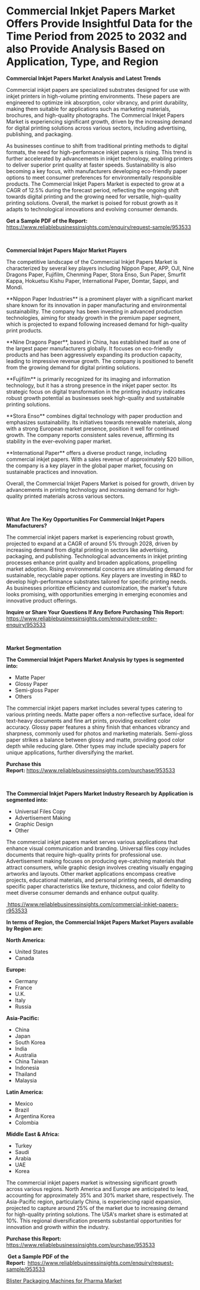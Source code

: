 <p><h1>Commercial Inkjet Papers Market Offers Provide Insightful Data for the Time Period from 2025 to 2032 and also Provide Analysis Based on Application, Type, and Region</h1></p><p><strong>Commercial Inkjet Papers Market Analysis and Latest Trends</strong></p>
<p><p>Commercial inkjet papers are specialized substrates designed for use with inkjet printers in high-volume printing environments. These papers are engineered to optimize ink absorption, color vibrancy, and print durability, making them suitable for applications such as marketing materials, brochures, and high-quality photographs. The Commercial Inkjet Papers Market is experiencing significant growth, driven by the increasing demand for digital printing solutions across various sectors, including advertising, publishing, and packaging.</p><p>As businesses continue to shift from traditional printing methods to digital formats, the need for high-performance inkjet papers is rising. This trend is further accelerated by advancements in inkjet technology, enabling printers to deliver superior print quality at faster speeds. Sustainability is also becoming a key focus, with manufacturers developing eco-friendly paper options to meet consumer preferences for environmentally responsible products. The Commercial Inkjet Papers Market is expected to grow at a CAGR of 12.5% during the forecast period, reflecting the ongoing shift towards digital printing and the growing need for versatile, high-quality printing solutions. Overall, the market is poised for robust growth as it adapts to technological innovations and evolving consumer demands.</p></p>
<p><strong>Get a Sample PDF of the Report:&nbsp;</strong> <a href="https://www.reliablebusinessinsights.com/enquiry/request-sample/953533?utm_campaign=2319&utm_medium=2&utm_source=Github&utm_content=ia&utm_term=07032025&utm_id=commercial-inkjet-papers">https://www.reliablebusinessinsights.com/enquiry/request-sample/953533</a></p>
<p>&nbsp;</p>
<p><strong>Commercial Inkjet Papers Major Market Players</strong></p>
<p><p>The competitive landscape of the Commercial Inkjet Papers Market is characterized by several key players including Nippon Paper, APP, OJI, Nine Dragons Paper, Fujifilm, Chenming Paper, Stora Enso, Sun Paper, Smurfit Kappa, Hokuetsu Kishu Paper, International Paper, Domtar, Sappi, and Mondi. </p><p>**Nippon Paper Industries** is a prominent player with a significant market share known for its innovation in paper manufacturing and environmental sustainability. The company has been investing in advanced production technologies, aiming for steady growth in the premium paper segment, which is projected to expand following increased demand for high-quality print products.</p><p>**Nine Dragons Paper**, based in China, has established itself as one of the largest paper manufacturers globally. It focuses on eco-friendly products and has been aggressively expanding its production capacity, leading to impressive revenue growth. The company is positioned to benefit from the growing demand for digital printing solutions.</p><p>**Fujifilm** is primarily recognized for its imaging and information technology, but it has a strong presence in the inkjet paper sector. Its strategic focus on digital transformation in the printing industry indicates robust growth potential as businesses seek high-quality and sustainable printing solutions.</p><p>**Stora Enso** combines digital technology with paper production and emphasizes sustainability. Its initiatives towards renewable materials, along with a strong European market presence, position it well for continued growth. The company reports consistent sales revenue, affirming its stability in the ever-evolving paper market.</p><p>**International Paper** offers a diverse product range, including commercial inkjet papers. With a sales revenue of approximately $20 billion, the company is a key player in the global paper market, focusing on sustainable practices and innovation.</p><p>Overall, the Commercial Inkjet Papers Market is poised for growth, driven by advancements in printing technology and increasing demand for high-quality printed materials across various sectors.</p></p>
<p>&nbsp;</p>
<p><strong>What Are The Key Opportunities For Commercial Inkjet Papers Manufacturers?</strong></p>
<p><p>The commercial inkjet papers market is experiencing robust growth, projected to expand at a CAGR of around 5% through 2028, driven by increasing demand from digital printing in sectors like advertising, packaging, and publishing. Technological advancements in inkjet printing processes enhance print quality and broaden applications, propelling market adoption. Rising environmental concerns are stimulating demand for sustainable, recyclable paper options. Key players are investing in R&D to develop high-performance substrates tailored for specific printing needs. As businesses prioritize efficiency and customization, the market's future looks promising, with opportunities emerging in emerging economies and innovative product offerings.</p></p>
<p><strong>Inquire or Share Your Questions If Any Before Purchasing This Report:</strong> <a href="https://www.reliablebusinessinsights.com/enquiry/pre-order-enquiry/953533?utm_campaign=2319&utm_medium=2&utm_source=Github&utm_content=ia&utm_term=07032025&utm_id=commercial-inkjet-papers">https://www.reliablebusinessinsights.com/enquiry/pre-order-enquiry/953533</a></p>
<p>&nbsp;</p>
<p><strong>Market Segmentation</strong></p>
<p><strong>The Commercial Inkjet Papers Market Analysis by types is segmented into:</strong></p>
<p><ul><li>Matte Paper</li><li>Glossy Paper</li><li>Semi-gloss Paper</li><li>Others</li></ul></p>
<p><p>The commercial inkjet papers market includes several types catering to various printing needs. Matte paper offers a non-reflective surface, ideal for text-heavy documents and fine art prints, providing excellent color accuracy. Glossy paper features a shiny finish that enhances vibrancy and sharpness, commonly used for photos and marketing materials. Semi-gloss paper strikes a balance between glossy and matte, providing good color depth while reducing glare. Other types may include specialty papers for unique applications, further diversifying the market.</p></p>
<p><strong>Purchase this Report:&nbsp;</strong><a href="https://www.reliablebusinessinsights.com/purchase/953533?utm_campaign=2319&utm_medium=2&utm_source=Github&utm_content=ia&utm_term=07032025&utm_id=commercial-inkjet-papers">https://www.reliablebusinessinsights.com/purchase/953533</a></p>
<p>&nbsp;</p>
<p><strong>The Commercial Inkjet Papers Market Industry Research by Application is segmented into:</strong></p>
<p><ul><li>Universal Files Copy</li><li>Advertisement Making</li><li>Graphic Design</li><li>Other</li></ul></p>
<p><p>The commercial inkjet papers market serves various applications that enhance visual communication and branding. Universal files copy includes documents that require high-quality prints for professional use. Advertisement making focuses on producing eye-catching materials that attract consumers, while graphic design involves creating visually engaging artworks and layouts. Other market applications encompass creative projects, educational materials, and personal printing needs, all demanding specific paper characteristics like texture, thickness, and color fidelity to meet diverse consumer demands and enhance output quality.</p></p>
<p><a href="https://www.reliablebusinessinsights.com/commercial-inkjet-papers-r953533?utm_campaign=2319&utm_medium=2&utm_source=Github&utm_content=ia&utm_term=07032025&utm_id=commercial-inkjet-papers">&nbsp;https://www.reliablebusinessinsights.com/commercial-inkjet-papers-r953533</a></p>
<p><strong>In terms of Region, the Commercial Inkjet Papers Market Players available by Region are:</strong></p>
<p>
    <p> <strong> North America: </strong>
        <ul>
            <li>United States</li>
            <li>Canada</li>
        </ul>
        </p> 
    <p> <strong> Europe: </strong>
        <ul>
            <li>Germany</li>
            <li>France</li>
            <li>U.K.</li>
            <li>Italy</li>
            <li>Russia</li>
        </ul>
        </p> 
    <p> <strong> Asia-Pacific: </strong>
        <ul>
            <li>China</li>
            <li>Japan</li>
            <li>South Korea</li>
            <li>India</li>
            <li>Australia</li>
            <li>China Taiwan</li>
            <li>Indonesia</li>
            <li>Thailand</li>
            <li>Malaysia</li>
        </ul>
        </p> 
    <p> <strong> Latin America: </strong>
        <ul>
            <li>Mexico</li>
            <li>Brazil</li>
            <li>Argentina Korea</li>
            <li>Colombia</li>
        </ul>
        </p> 
    <p> <strong> Middle East & Africa: </strong>
        <ul>
            <li>Turkey</li>
            <li>Saudi</li>
            <li>Arabia</li>
            <li>UAE</li>
            <li>Korea</li>
        </ul>
    </p>
    </p>
<p><p>The commercial inkjet papers market is witnessing significant growth across various regions. North America and Europe are anticipated to lead, accounting for approximately 35% and 30% market share, respectively. The Asia-Pacific region, particularly China, is experiencing rapid expansion, projected to capture around 25% of the market due to increasing demand for high-quality printing solutions. The USA's market share is estimated at 10%. This regional diversification presents substantial opportunities for innovation and growth within the industry.</p></p>
<p><strong>Purchase this Report: </strong><a href="https://www.reliablebusinessinsights.com/purchase/953533?utm_campaign=2319&utm_medium=2&utm_source=Github&utm_content=ia&utm_term=07032025&utm_id=commercial-inkjet-papers">https://www.reliablebusinessinsights.com/purchase/953533</a></p>
<p>&nbsp;<strong>Get a Sample PDF of the Report:&nbsp;&nbsp;</strong><a href="https://www.reliablebusinessinsights.com/enquiry/request-sample/953533?utm_campaign=2319&utm_medium=2&utm_source=Github&utm_content=ia&utm_term=07032025&utm_id=commercial-inkjet-papers">https://www.reliablebusinessinsights.com/enquiry/request-sample/953533</a></p>
<p><strong></strong></p>
<p><p><a href="https://github.com/oslieselotte2192/Market-Research-Report-List-1/blob/main/blister-packaging-machines-for-pharma-market.md?utm_campaign=2319&utm_medium=2&utm_source=Github&utm_content=ia&utm_term=07032025&utm_id=commercial-inkjet-papers">Blister Packaging Machines for Pharma Market</a></p></p>